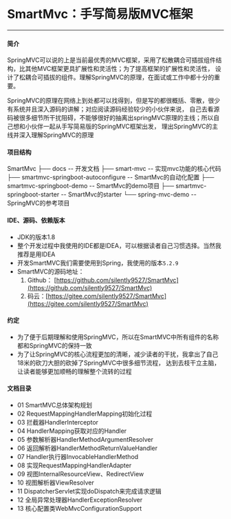 # SmartMvc：手写简易版MVC框架
---

#### 简介
SpringMVC可以说的上是当前最优秀的MVC框架，采用了松散耦合可插拔组件结构，比其他MVC框架更具扩展性和灵活性；为了提高框架的扩展性和灵活性，
设计了松耦合可插拔的组件。理解SpringMVC的原理，在面试或工作中都十分的重要。

SpringMVC的原理在网络上到处都可以找得到，但是写的都很概括、零散，很少有系统并且深入源码的讲解；对应阅读源码经验较少的小伙伴来说，
自己去看源码被很多细节所干扰阻碍，不能够很好的抽离出springMVC原理的主线；所以自己想和小伙伴一起从手写简易版的SpringMVC框架出发，
理出SpringMVC的主线并深入理解SpringMVC的原理


#### 项目结构
SmartMvc
├── docs -- 开发文档
├── smart-mvc -- 实现mvc功能的核心代码
├── smartmvc-springboot-autoconfigure -- SmartMvc的自动化配置
├── smartmvc-springboot-demo -- SmartMvc的demo项目
├── smartmvc-springboot-starter -- SmartMvc的starter
└── spring-mvc-demo -- SpringMVC的参考项目


#### IDE、源码、依赖版本
- JDK的版本1.8
- 整个开发过程中我使用的IDE都是IDEA，可以根据读者自己习惯选择。当然我推荐是用IDEA
- 开发SmartMVC我们需要使用到Spring，我使用的版本`5.2.9`
- SmartMVC的源码地址：
    1. Github： [https://github.com/silently9527/SmartMvc](https://github.com/silently9527/SmartMvc) 
    2. 码云：[https://gitee.com/silently9527/SmartMvc](https://gitee.com/silently9527/SmartMvc)


#### 约定
- 为了便于后期理解和使用SpringMVC，所以在SmartMVC中所有组件的名称都和SpringMVC的保持一致
- 为了让SpringMVC的核心流程更加的清晰，减少读者的干扰，我拿出了自己18米的砍刀大胆的砍掉了SpringMVC中很多细节流程，
达到去枝干立主脑，让读者能够更加顺畅的理解整个流转的过程


#### 文档目录

- 01 SmartMVC总体架构规划
- 02 RequestMappingHandlerMapping初始化过程
- 03 拦截器HandlerInterceptor
- 04 HandlerMapping获取对应的Handler
- 05 参数解析器HandlerMethodArgumentResolver
- 06 返回解析器HandlerMethodReturnValueHandler
- 07 Handler执行器InvocableHandlerMethod
- 08 实现RequestMappingHandlerAdapter
- 09 视图InternalResourceView、RedirectView
- 10 视图解析器ViewResolver
- 11 DispatcherServlet实现doDispatch来完成请求逻辑
- 12 全局异常处理器HandlerExceptionResolver
- 13 核心配置类WebMvcConfigurationSupport